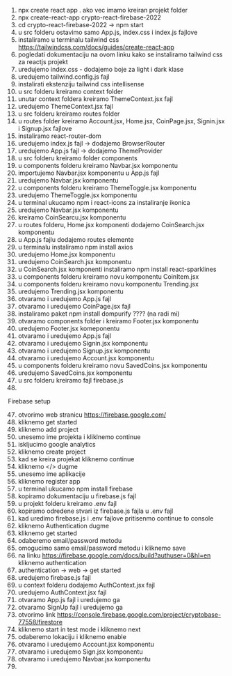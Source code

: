 1. npx create react app . ako vec imamo kreiran projekt folder
2. npx create-react-app crypto-react-firebase-2022
3. cd crypto-react-firebase-2022 -> npm start
4. u src folderu ostavimo samo App.js, index.css i index.js fajlove
5. instaliramo u terminalu tailwind css https://tailwindcss.com/docs/guides/create-react-app
6. pogledati dokumentaciju na ovom linku kako se instaliramo tailwind css za reactjs projekt
7. uredujemo index.css - dodajemo boje za light i dark klase
8. uredujemo tailwind.config.js fajl
9. instalirati ekstenziju tailwind css intellisense
10. u src folderu kreiramo context folder
11. unutar context foldera kreiramo ThemeContext.jsx fajl
12. uredujemo ThemeContext.jsx fajl
13. u src folderu kreiramo routes folder
14. u routes folder kreiramo Account.jsx, Home.jsx, CoinPage.jsx, Signin.jsx i Signup.jsx fajlove
15. instaliramo react-router-dom
16. uredujemo index.js fajl -> dodajemo BrowserRouter
17. uredujemo App.js fajl -> dodajemo ThemeProvider
18. u src folderu kreiramo folder components
19. u components folderu kreiramo Navbar.jsx komponentu
20. importujemo Navbar.jsx komponentu u App.js fajl
21. uredujemo Navbar.jsx komponentu
22. u components folderu kreiramo ThemeToggle.jsx komponentu
23. uredujemo ThemeToggle.jsx komponentu
24. u terminal ukucamo npm i react-icons za instaliranje ikonica
25. uredujemo Navbar.jsx komponentu
26. kreiramo CoinSearcu.jsx komponentu
27. u routes folderu, Home.jsx komponenti dodajemo CoinSearch.jsx komponentu
28. u App.js fajlu dodajemo routes elemente
29. u terminalu instaliramo npm install axios
30. uredujemo Home.jsx komponentu
31. uredujemo CoinSearch.jsx komponentu
32. u CoinSearch.jsx komponenti instaliramo npm install react-sparklines
33. u components folderu kreiramo novu komponentu CoinItem.jsx
34. u components folderu kreiramo novu komponentu Trending.jsx
35. uredujemo Trending.jsx komponentu
36. otvaramo i uredujemo App.js fajl
37. otvaramo i uredujemo CoinPage.jsx fajl
38. instaliramo paket npm install dompurify ???? (na radi mi)
39. otvaramo components folder i kreiramo Footer.jsx komponentu
40. uredujemo Footer.jsx komeponentu
41. otvaramo i uredujemo App.js fajl
42. otvaramo i uredujemo Signin.jsx komponentu
43. otvaramo i uredujemo Signup.jsx komponentu
44. otvaramo i uredujemo Account.jsx komponentu
45. u components folderu kreiramo novu SavedCoins.jsx komponentu
46. uredujemo SavedCoins.jsx komponentu
47. u src folderu kreiramo fajl firebase.js
48. 



Firebase setup


47. otvorimo web stranicu https://firebase.google.com/
48. kliknemo get started
49. kliknemo add project
50. unesemo ime projekta i kliklnemo continue
51. iskljucimo google analytics
52. kliknemo create project
53. kad se kreira projekat kliknemo continue
54. kliknemo </> dugme
55. unesemo ime aplikacije
56. kliknemo register app
57. u terminal ukucamo npm install firebase
58. kopiramo dokumentaciju u firebase.js fajl
59. u projekt folderu kreiramo .env fajl
60. kopiramo odredene stvari iz firebase.js fajla u .env fajl
61. kad uredimo firebase.js i .env fajlove pritisenmo continue to console
62. kliknemo Authentication dugme
63. kliknemo get started
64. odaberemo email/password metodu
65. omogucimo samo email/password metodu i kliknemo save
66. na linku https://firebase.google.com/docs/build?authuser=0&hl=en kliknemo authentication
67. authentication -> web -> get started
68. uredujemo firebase.js fajl 
69. u context folderu dodajemo AuthContext.jsx fajl
70. uredujemo AuthContext.jsx fajl
71. otvaramo App.js fajl i uredujemo ga
72. otvaramo SignUp fajl i uredujemo ga
72. otvorimo link https://console.firebase.google.com/project/cryptobase-77558/firestore
73. kliknemo start in test mode i kliknemo next
74. odaberemo lokaciju i kliknemo enable
75. otvaramo i uredujemo Account.jsx komponentu
76. otvaramo i uredujemo Sign.jsx komponentu
77. otvaramo i uredujemo Navbar.jsx komponentu
78. 
